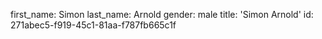 first_name: Simon
last_name: Arnold
gender: male
title: 'Simon Arnold'
id: 271abec5-f919-45c1-81aa-f787fb665c1f
